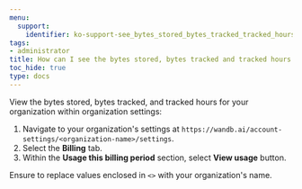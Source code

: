 ```yaml
---
menu:
  support:
    identifier: ko-support-see_bytes_stored_bytes_tracked_tracked_hours_organization
tags:
- administrator
title: How can I see the bytes stored, bytes tracked and tracked hours of my organization?
toc_hide: true
type: docs
---
```


View the bytes stored, bytes tracked, and tracked hours for your organization within organization settings:

1. Navigate to your organization's settings at `https://wandb.ai/account-settings/<organization-name>/settings`.
2. Select the **Billing** tab.
3. Within the **Usage this billing period** section, select **View usage** button.

Ensure to replace values enclosed in `<>` with your organization's name.